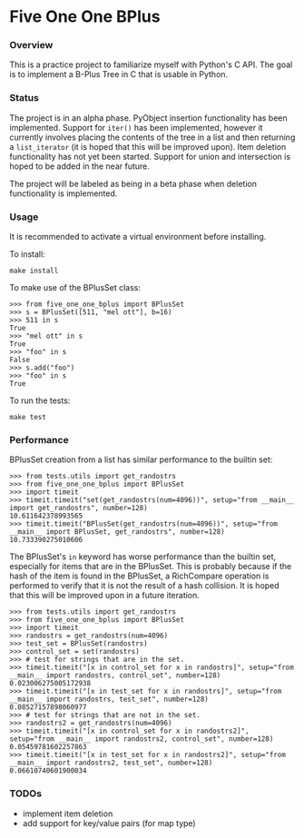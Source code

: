 # Five One One BPlus

### Overview

This is a practice project to familiarize myself with Python's C API. The goal
is to implement a B-Plus Tree in C that is usable in Python.

### Status

The project is in an alpha phase. PyObject insertion functionality has been
implemented. Support for `iter()` has been implemented, however it currently
involves placing the contents of the tree in a list and then returning a
`list_iterator` (it is hoped that this will be improved upon). Item deletion
functionality has not yet been started. Support for union and intersection is
hoped to be added in the near future.

The project will be labeled as being in a beta phase when deletion
functionality is implemented.

### Usage

It is recommended to activate a virtual environment before installing.

To install:
```
make install
```

To make use of the BPlusSet class:
```
>>> from five_one_one_bplus import BPlusSet
>>> s = BPlusSet([511, "mel ott"], b=16)
>>> 511 in s
True
>>> "mel ott" in s
True
>>> "foo" in s
False
>>> s.add("foo")
>>> "foo" in s
True
```

To run the tests:
```
make test
```

### Performance

BPlusSet creation from a list has similar performance to the builtin set:
```
>>> from tests.utils import get_randostrs
>>> from five_one_one_bplus import BPlusSet
>>> import timeit
>>> timeit.timeit("set(get_randostrs(num=4096))", setup="from __main__ import get_randostrs", number=128)
10.611642378993565
>>> timeit.timeit("BPlusSet(get_randostrs(num=4096))", setup="from __main__ import BPlusSet, get_randostrs", number=128)
10.733390275010606
```

The BPlusSet's `in` keyword has worse performance than the builtin set,
especially for items that are in the BPlusSet. This is probably because if the
hash of the item is found in the BPlusSet, a RichCompare operation is performed
to verify that it is not the result of a hash collision. It is hoped that this
will be improved upon in a future iteration.
```
>>> from tests.utils import get_randostrs
>>> from five_one_one_bplus import BPlusSet
>>> import timeit
>>> randostrs = get_randostrs(num=4096)
>>> test_set = BPlusSet(randostrs)
>>> control_set = set(randostrs)
>>> # test for strings that are in the set.
>>> timeit.timeit("[x in control_set for x in randostrs]", setup="from __main__ import randostrs, control_set", number=128)
0.023006275005172938
>>> timeit.timeit("[x in test_set for x in randostrs]", setup="from __main__ import randostrs, test_set", number=128)
0.08527157898060977
>>> # test for strings that are not in the set.
>>> randostrs2 = get_randostrs(num=4096)
>>> timeit.timeit("[x in control_set for x in randostrs2]", setup="from __main__ import randostrs2, control_set", number=128)
0.05459781602257863
>>> timeit.timeit("[x in test_set for x in randostrs2]", setup="from __main__ import randostrs2, test_set", number=128)
0.06610740601900034
```

### TODOs

* implement item deletion
* add support for key/value pairs (for map type)
